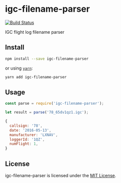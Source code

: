igc-filename-parser
==============================================================================

[![Build Status](https://travis-ci.org/Turbo87/igc-filename-parser.svg?branch=master)](https://travis-ci.org/Turbo87/igc-filename-parser)

IGC flight log filename parser


Install
------------------------------------------------------------------------------

```bash
npm install --save igc-filename-parser
```

or using [`yarn`](https://yarnpkg.com/):

```bash
yarn add igc-filename-parser
```


Usage
------------------------------------------------------------------------------

```js
const parse = require('igc-filename-parser');

let result = parse('78_65dv1qz1.igc');
```

```js
{
  callsign: '78',
  date: '2016-05-13', 
  manufacturer: 'LXNAV', 
  loggerId: '1QZ', 
  numFlight: 1, 
}
```

License
------------------------------------------------------------------------------

igc-filename-parser is licensed under the [MIT License](LICENSE).
